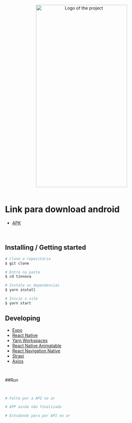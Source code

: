 </br>
<div align="center">
 
<img src="https://github.com/arcorreiaa/portifolio/blob/main/src/assets/img/grandchase.gif" width="300" height="600" alt="Logo of the project" align="center">
</div>
</br>

# Link para download android

- [APK](http://haldreysom.no.comunidades.net/imagens/mapa_nao_disponivel.jpg)

</br>

## Installing / Getting started

```bash
# Clone o repositório
$ git clone 

# Entre na pasta
$ cd tinnova

# Instale as dependencias
$ yarn install

# Inicie o site
$ yarn start
```

## Developing

- [Expo](https://expo.io/)
- [React Native](https://reactnative.dev/)
- [Yarn Workspaces](https://classic.yarnpkg.com/en/docs/workspaces/)
- [React Native Animatable](https://github.com/oblador/react-native-animatable/)
- [React Navigation Native](https://reactnavigation.org/)
- [Strapi](https://strapi.io/)
- [Axios](https://axios-http.com/ptbr/docs/intro/)

</br>

##Run

</br>

```bash
# Falta por a API no ar

# APP ainda não finalizado

# Estudando para por API no ar

```
